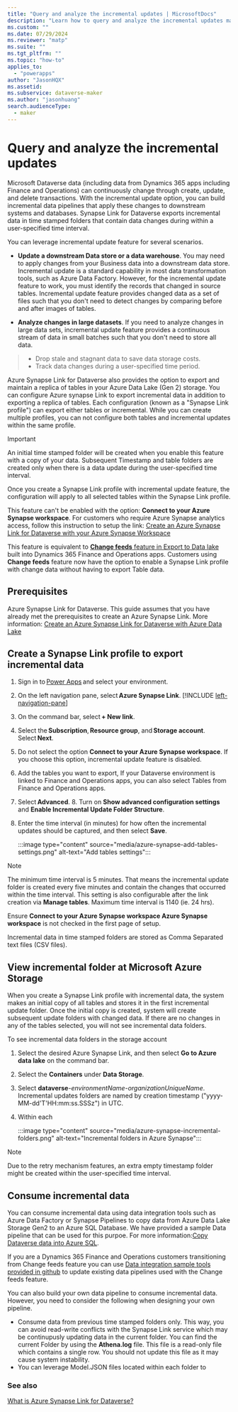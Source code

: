 ```yaml
---
title: "Query and analyze the incremental updates | MicrosoftDocs"
description: "Learn how to query and analyze the incremental updates made to Microsoft Dataverse data during a user-specified time interval with Power Apps and Azure Synapse Analytics"
ms.custom: ""
ms.date: 07/29/2024
ms.reviewer: "matp"
ms.suite: ""
ms.tgt_pltfrm: ""
ms.topic: "how-to"
applies_to: 
  - "powerapps"
author: "JasonHQX"
ms.assetid: 
ms.subservice: dataverse-maker
ms.author: "jasonhuang"
search.audienceType: 
  - maker
---
```

# Query and analyze the incremental updates

Microsoft Dataverse data (including data from Dynamics 365 apps including Finance and Operations) can continuously change through create, update, and delete transactions. With the incremental update option, you can build incremental data pipelines that apply these changes to downstream systems and databases. Synapse Link for Dataverse exports incremental data in time stamped folders that contain data changes during within a user-specified time interval. 

You can leverage incremental update feature for several scenarios. 

- **Update a downstream Data store or a data warehouse**. You may need to apply changes from your Business data into a downstream data store. Incremental update is a standard capability in most data transformation tools, such as Azure Data Factory. However, for the incremental update feature to work, you must identify the records that changed in source tables. Incremental update feature provides changed data as a set of files such that you don't need to detect changes by comparing before and after images of tables.
  
- **Analyze changes in large datasets**. If you need to analyze changes in large data sets, incremental update feature provides a continuous stream of data in small batches such that you don't need to store all data. 
>
> - Drop stale and stagnant data to save data storage costs.  
> - Track data changes during a user-specified time period.
>   

Azure Synapse Link for Dataverse also provides the option to export and maintain a replica of tables in your Azure Data Lake (Gen 2) storage. You can configure Azure synapse Link to export incremental data in addition to exporting a replica of tables. Each configuration (known as a "Synapse Link profile") can export either tables or incremental. While you can create multiple profiles, you can not configure both tables and incremental updates within the same profile.

> [!IMPORTANT]
> An initial time stamped folder will be created when you enable this feature with a copy of your data. Subsequent Timestamp and table folders are created only when there is a data update during the user-specified time interval. 
>
> Once you create a Synapse Link profile with incremental update feature, the configuration will apply to all selected tables within the Synapse Link profile. 
>
> This feature can't be enabled with the option: **Connect to your Azure Synapse workspace**. For customers who require Azure Synapse analytics access, follow this instruction to setup the link: [Create an Azure Synapse Link for Dataverse with your Azure Synapse Workspace](azure-synapse-link-synapse.md) 
>  
> This feature is equivalent to [**Change feeds** feature in Export to Data lake](https://learn.microsoft.com/dynamics365/fin-ops-core/dev-itpro/data-entities/azure-data-lake-change-feeds) built into Dynamics 365 Finance and Operations apps. Customers using **Change feeds** feature now have the option to enable a Synapse Link profile with change data without having to export Table data.
> 

## Prerequisites

Azure Synapse Link for Dataverse. This guide assumes that you have already met the prerequisites to create an Azure Synapse Link. More information: [Create an Azure Synapse Link for Dataverse with Azure Data Lake](azure-synapse-link-data-lake.md#prerequisites)

## Create a Synapse Link profile to export incremental data 

1. Sign in to [Power Apps](https://make.powerapps.com/?utm_source=padocs&utm_medium=linkinadoc&utm_campaign=referralsfromdoc) and select your environment.
2. On the left navigation pane,  select **Azure Synapse Link**. [!INCLUDE [left-navigation-pane](../../includes/left-navigation-pane.md)]
3. On the command bar, select **+ New link**.
4. Select the **Subscription**, **Resource group**, and **Storage account**. Select **Next**.
5. Do not select the option **Connect to your Azure Synapse workspace**. If you choose this option, incremental update feature is disabled.
6. Add the tables you want to export, If your Dataverse environment is linked to Finance and Operations apps, you can also select Tables from Finance and Operations apps. 
7. Select **Advanced**. 8. Turn on **Show advanced configuration settings** and **Enable Incremental Update Folder Structure**.
9. Enter the time interval (in minutes) for how often the incremental updates should be captured, and then select **Save**.  

   :::image type="content" source="media/azure-synapse-add-tables-settings.png" alt-text="Add tables settings":::

> [!NOTE]
> The minimum time interval is 5 minutes. That means the incremental update folder is created every five minutes and contain the changes that occurred within the time interval. This setting is also configurable after the link creation via **Manage tables**. Maximum time interval is 1140 (ie. 24 hrs). 
>
> Ensure **Connect to your Azure Synapse workspace Azure Synapse workspace** is not checked in the first page of setup.
>
> Incremental data in time stamped folders are stored as Comma Separated text files (CSV files). 

## View incremental folder at Microsoft Azure Storage
When you create a Synapse Link profile with incremental data, the system makes an initial copy of all tables and stores it in the first incremental update folder. Once the initial copy is created, system will create subsequent update folders with changed data. If there are no changes in any of the tables selected, you will not see incremental data folders.

To see incremental data folders in the storage account

1. Select the desired Azure Synapse Link, and then select **Go to Azure data lake** on the command bar.
2. Select the **Containers** under **Data Storage**.
3. Select **dataverse**-*environmentName*-*organizationUniqueName*. Incremental updates folders are named by creation timestamp ("yyyy-MM-dd'T'HH:mm:ss.SSSz") in UTC.
4. Within each 

   :::image type="content" source="media/azure-synapse-incremental-folders.png" alt-text="Incremental folders in Azure Synapse":::

> [!NOTE]
> Due to the retry mechanism features, an extra empty timestamp folder might be created within the user-specified time interval.

## Consume incremental data
You can consume incremental data using data integration tools such as Azure Data Factory or Synapse Pipelines to copy data from Azure Data Lake Storage Gen2 to an Azure SQL Database. We have provided a sample Data pipeline that can be used for this purpoe. For more information:[Copy Dataverse data into Azure SQL](azure-synapse-link-pipelines.md).

If you are a Dynamics 365 Finance and Operations customers transitioning from Change feeds feature you can use [Data integration sample tools provided in github](https://github.com/microsoft/Dynamics-365-FastTrack-Implementation-Assets/tree/master/Analytics/DataverseLink/DataIntegration) to update existing data pipelines used with the Change feeds feature.

You can also build your own data pipeline to consume incremental data. However, you need to consider the following when designing your own pipeline.
- Consume data from previous time stamped folders only. This way, you can avoid read-write conflicts with the Synapse Link service which may be continupusly updating data in the current folder. You can find the current Folder by using the **Athena.log** file. This file is a read-only file which contains a single row. You should not update this file as it may cause system instability.
- You can leverage Model.JSON files located within each folder to 


### See also

[What is Azure Synapse Link for Dataverse?](export-to-data-lake.md)
